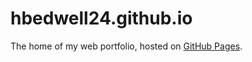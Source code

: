 hbedwell24.github.io
======================================================
The home of my web portfolio, hosted on [GitHub Pages](https://hbedwell24.github.io/).
